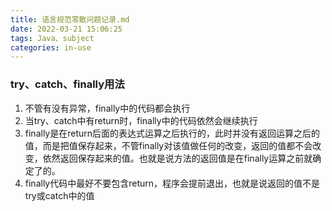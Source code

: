 ```yaml
---
title: 语言规范零散问题记录.md
date: 2022-03-21 15:06:25
tags: Java、subject
categories: in-use
---
```


### try、catch、finally用法

1. 不管有没有异常，finally中的代码都会执行
2. 当try、catch中有return时，finally中的代码依然会继续执行
3. finally是在return后面的表达式运算之后执行的，此时并没有返回运算之后的值，而是把值保存起来，不管finally对该值做任何的改变，返回的值都不会改变，依然返回保存起来的值。也就是说方法的返回值是在finally运算之前就确定了的。
4. finally代码中最好不要包含return，程序会提前退出，也就是说返回的值不是try或catch中的值